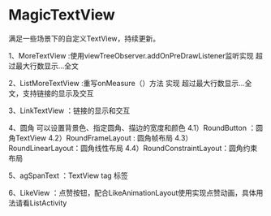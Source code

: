 # MagicTextView

满足一些场景下的自定义TextView，持续更新。

1、MoreTextView :使用viewTreeObserver.addOnPreDrawListener监听实现 超过最大行数显示...全文

2、ListMoreTextView :重写onMeasure（）方法 实现 超过最大行数显示...全文，支持链接的显示及交互

3、LinkTextView ：链接的显示和交互

4、圆角 可以设置背景色、指定圆角、描边的宽度和颜色
   4.1）RoundButton ：圆角TextView
   4.2）RoundFrameLayout : 圆角帧布局
   4.3）RoundLinearLayout：圆角线性布局
   4.4）RoundConstraintLayout：圆角约束布局

5、agSpanText ：TextView tag 标签

6、LikeView ：点赞按钮，配合LikeAnimationLayout使用实现点赞动画，具体用法请看ListActivity